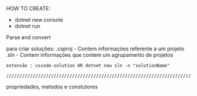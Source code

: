 HOW TO CREATE: 
 - dotnet new console
 - dotnet run

 Parse and convert

 para criar soluções: 
    .csproj - Contem informações referente a um projeto
    .sln - Contem informações que contem um agrupamento de projetos

    extensão : vscode-solution OR dotnet new sln -n "solutionName"

    //////////////////////////////////////////////////////////////////////
   propriedades, metodos e constutores
